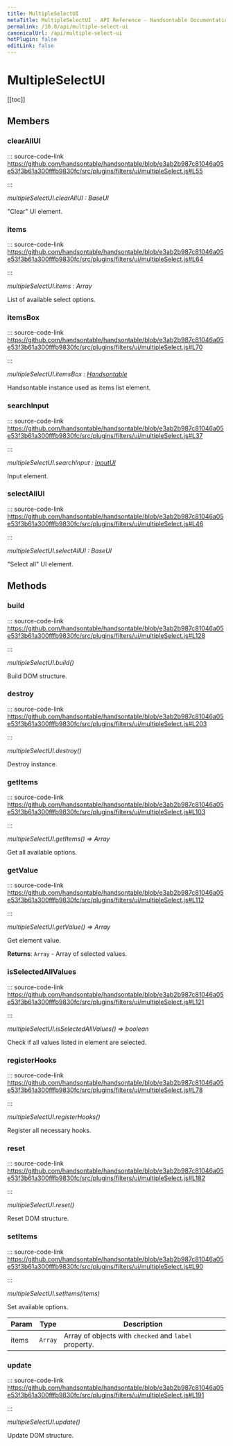 ```yaml
---
title: MultipleSelectUI
metaTitle: MultipleSelectUI - API Reference - Handsontable Documentation
permalink: /10.0/api/multiple-select-ui
canonicalUrl: /api/multiple-select-ui
hotPlugin: false
editLink: false
---
```


# MultipleSelectUI

[[toc]]
## Members

### clearAllUI
  
::: source-code-link https://github.com/handsontable/handsontable/blob/e3ab2b987c81046a05e53f3b61a300fffb9830fc/src/plugins/filters/ui/multipleSelect.js#L55

:::

_multipleSelectUI.clearAllUI : BaseUI_

"Clear" UI element.



### items
  
::: source-code-link https://github.com/handsontable/handsontable/blob/e3ab2b987c81046a05e53f3b61a300fffb9830fc/src/plugins/filters/ui/multipleSelect.js#L64

:::

_multipleSelectUI.items : Array_

List of available select options.



### itemsBox
  
::: source-code-link https://github.com/handsontable/handsontable/blob/e3ab2b987c81046a05e53f3b61a300fffb9830fc/src/plugins/filters/ui/multipleSelect.js#L70

:::

_multipleSelectUI.itemsBox : [Handsontable](@/api/core.md)_

Handsontable instance used as items list element.



### searchInput
  
::: source-code-link https://github.com/handsontable/handsontable/blob/e3ab2b987c81046a05e53f3b61a300fffb9830fc/src/plugins/filters/ui/multipleSelect.js#L37

:::

_multipleSelectUI.searchInput : [InputUI](@/api/inputUI.md)_

Input element.



### selectAllUI
  
::: source-code-link https://github.com/handsontable/handsontable/blob/e3ab2b987c81046a05e53f3b61a300fffb9830fc/src/plugins/filters/ui/multipleSelect.js#L46

:::

_multipleSelectUI.selectAllUI : BaseUI_

"Select all" UI element.


## Methods

### build
  
::: source-code-link https://github.com/handsontable/handsontable/blob/e3ab2b987c81046a05e53f3b61a300fffb9830fc/src/plugins/filters/ui/multipleSelect.js#L128

:::

_multipleSelectUI.build()_

Build DOM structure.



### destroy
  
::: source-code-link https://github.com/handsontable/handsontable/blob/e3ab2b987c81046a05e53f3b61a300fffb9830fc/src/plugins/filters/ui/multipleSelect.js#L203

:::

_multipleSelectUI.destroy()_

Destroy instance.



### getItems
  
::: source-code-link https://github.com/handsontable/handsontable/blob/e3ab2b987c81046a05e53f3b61a300fffb9830fc/src/plugins/filters/ui/multipleSelect.js#L103

:::

_multipleSelectUI.getItems() ⇒ Array_

Get all available options.



### getValue
  
::: source-code-link https://github.com/handsontable/handsontable/blob/e3ab2b987c81046a05e53f3b61a300fffb9830fc/src/plugins/filters/ui/multipleSelect.js#L112

:::

_multipleSelectUI.getValue() ⇒ Array_

Get element value.


**Returns**: `Array` - Array of selected values.  

### isSelectedAllValues
  
::: source-code-link https://github.com/handsontable/handsontable/blob/e3ab2b987c81046a05e53f3b61a300fffb9830fc/src/plugins/filters/ui/multipleSelect.js#L121

:::

_multipleSelectUI.isSelectedAllValues() ⇒ boolean_

Check if all values listed in element are selected.



### registerHooks
  
::: source-code-link https://github.com/handsontable/handsontable/blob/e3ab2b987c81046a05e53f3b61a300fffb9830fc/src/plugins/filters/ui/multipleSelect.js#L78

:::

_multipleSelectUI.registerHooks()_

Register all necessary hooks.



### reset
  
::: source-code-link https://github.com/handsontable/handsontable/blob/e3ab2b987c81046a05e53f3b61a300fffb9830fc/src/plugins/filters/ui/multipleSelect.js#L182

:::

_multipleSelectUI.reset()_

Reset DOM structure.



### setItems
  
::: source-code-link https://github.com/handsontable/handsontable/blob/e3ab2b987c81046a05e53f3b61a300fffb9830fc/src/plugins/filters/ui/multipleSelect.js#L90

:::

_multipleSelectUI.setItems(items)_

Set available options.


| Param | Type | Description |
| --- | --- | --- |
| items | `Array` | Array of objects with `checked` and `label` property. |



### update
  
::: source-code-link https://github.com/handsontable/handsontable/blob/e3ab2b987c81046a05e53f3b61a300fffb9830fc/src/plugins/filters/ui/multipleSelect.js#L191

:::

_multipleSelectUI.update()_

Update DOM structure.


